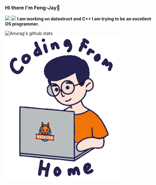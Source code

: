 ### Hi there I'm Feng-Jay👋
![](https://visitor-badge.glitch.me/badge?page_id=Feng-Jay.readme)
[![](https://img.shields.io/badge/OS-Arch%20Linux-33aadd?style=flat-square&logo=arch-linux&logoColor=ffffff)](https://www.archlinux.org/)
**I am working on datastruct and C++
I am trying to be an excellent OS programmer.**

![Anurag's github stats](https://github-readme-stats.vercel.app/api?username=Feng-Jay&show_icons=true&theme=tokyonight)
![](https://github.com/Feng-Jay/DataStruct/blob/master/Image/page.gif#pic_right)
